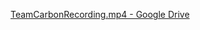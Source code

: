 [TeamCarbonRecording.mp4 - Google Drive](https://drive.google.com/file/d/1Y6e1FFnES7-Vmoy-NlgjADOTfu1G24Lk/view)
